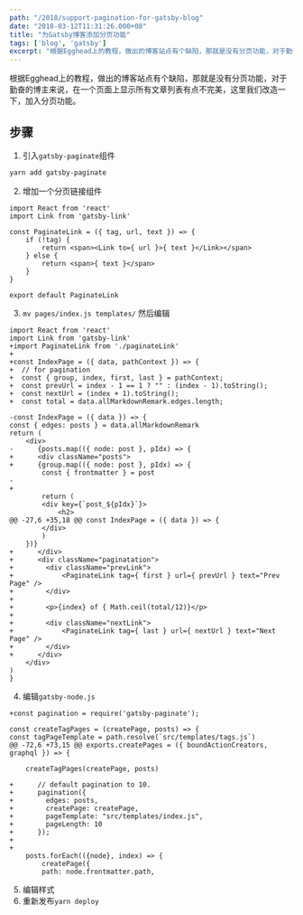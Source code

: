 ```yaml
---
path: "/2018/support-pagination-for-gatsby-blog"
date: "2018-03-12T11:31:26.000+08"
title: "为Gatsby博客添加分页功能"
tags: ['blog', 'gatsby']
excerpt: "根据Egghead上的教程，做出的博客站点有个缺陷，那就是没有分页功能，对于勤奋的博主来说，在一个页面上显示所有文章列表有点不完美，这里我们改造一下，加入分页功能。"
---
```


根据Egghead上的教程，做出的博客站点有个缺陷，那就是没有分页功能，对于勤奋的博主来说，在一个页面上显示所有文章列表有点不完美，这里我们改造一下，加入分页功能。

## 步骤

1. 引入`gatsby-paginate`组件

```bash
yarn add gatsby-paginate
```

2. 增加一个分页链接组件

<!-- language: lang-js -->
    import React from 'react'
    import Link from 'gatsby-link'

    const PaginateLink = ({ tag, url, text }) => {
        if (!tag) {
            return <span><Link to={ url }>{ text }</Link></span>
        } else {
            return <span>{ text }</span>
        }
    }

    export default PaginateLink

3. `mv pages/index.js templates/` 然后编辑

<!-- language: lang-js -->
    import React from 'react'
    import Link from 'gatsby-link'
    +import PaginateLink from './paginateLink'
    +
    +const IndexPage = ({ data, pathContext }) => {
    +  // for pagination
    +  const { group, index, first, last } = pathContext;
    +  const prevUrl = index - 1 == 1 ? "" : (index - 1).toString();
    +  const nextUrl = (index + 1).toString();
    +  const total = data.allMarkdownRemark.edges.length;
    
    -const IndexPage = ({ data }) => {
    const { edges: posts } = data.allMarkdownRemark
    return (
        <div>
    -      {posts.map(({ node: post }, pIdx) => {
    +      <div className="posts">
    +      {group.map(({ node: post }, pIdx) => {
            const { frontmatter } = post
    -        
    +
            return (
            <div key={`post_${pIdx}`}>
                <h2>
    @@ -27,6 +35,18 @@ const IndexPage = ({ data }) => {
            </div>
            )
        })}
    +      </div>
    +      <div className="paginatation">
    +        <div className="prevLink">
    +            <PaginateLink tag={ first } url={ prevUrl } text="Prev Page" />
    +        </div>
    +
    +        <p>{index} of { Math.ceil(total/12)}</p>
    +
    +        <div className="nextLink">
    +            <PaginateLink tag={ last } url={ nextUrl } text="Next Page" />
    +        </div>
    +      </div>      
        </div>
    )
    }

4. 编辑`gatsby-node.js`

<!-- language: lang-js -->
    +const pagination = require('gatsby-paginate');

    const createTagPages = (createPage, posts) => {
    const tagPageTemplate = path.resolve(`src/templates/tags.js`)
    @@ -72,6 +73,15 @@ exports.createPages = ({ boundActionCreators, graphql }) => {
    
        createTagPages(createPage, posts)
    
    +      // default pagination to 10.
    +      pagination({
    +        edges: posts,
    +        createPage: createPage,
    +        pageTemplate: "src/templates/index.js",
    +        pageLength: 10
    +      });
    +
    +
        posts.forEach(({node}, index) => {
            createPage({
            path: node.frontmatter.path,


5. 编辑样式
6. 重新发布`yarn deploy`
